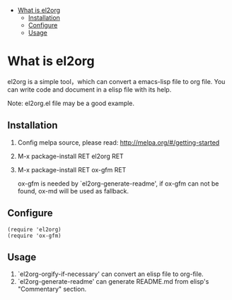 - [What is el2org](#org3d3550a)
  - [Installation](#org4627cde)
  - [Configure](#org1fbae59)
  - [Usage](#orgee4eb61)


<a id="org3d3550a"></a>

# What is el2org

el2org is a simple tool，which can convert a emacs-lisp file to org file. You can write code and document in a elisp file with its help.

Note: el2org.el file may be a good example.


<a id="org4627cde"></a>

## Installation

1.  Config melpa source, please read: <http://melpa.org/#/getting-started>
2.  M-x package-install RET el2org RET
3.  M-x package-install RET ox-gfm RET

    ox-gfm is needed by \`el2org-generate-readme', if ox-gfm can not be found, ox-md will be used as fallback.


<a id="org1fbae59"></a>

## Configure

    (require 'el2org)
    (require 'ox-gfm)


<a id="orgee4eb61"></a>

## Usage

1.  \`el2org-orgify-if-necessary' can convert an elisp file to org-file.
2.  \`el2org-generate-readme' can generate README.md from elisp's "Commentary" section.